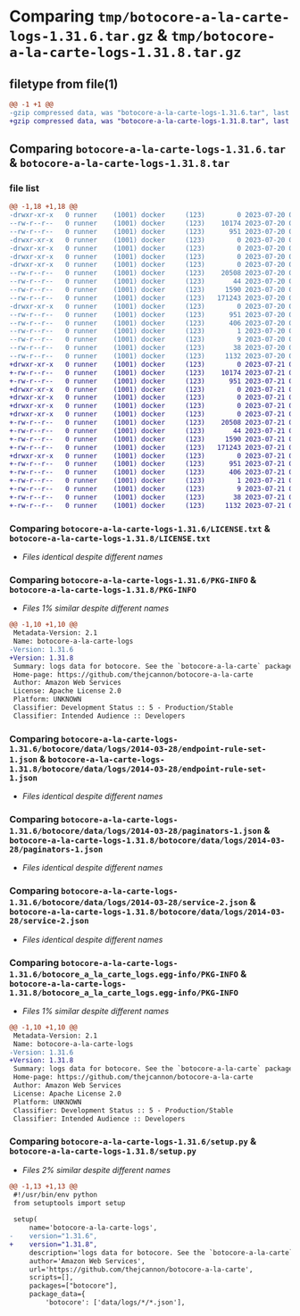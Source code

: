 # Comparing `tmp/botocore-a-la-carte-logs-1.31.6.tar.gz` & `tmp/botocore-a-la-carte-logs-1.31.8.tar.gz`

## filetype from file(1)

```diff
@@ -1 +1 @@
-gzip compressed data, was "botocore-a-la-carte-logs-1.31.6.tar", last modified: Thu Jul 20 01:20:31 2023, max compression
+gzip compressed data, was "botocore-a-la-carte-logs-1.31.8.tar", last modified: Fri Jul 21 01:21:41 2023, max compression
```

## Comparing `botocore-a-la-carte-logs-1.31.6.tar` & `botocore-a-la-carte-logs-1.31.8.tar`

### file list

```diff
@@ -1,18 +1,18 @@
-drwxr-xr-x   0 runner    (1001) docker     (123)        0 2023-07-20 01:20:31.530778 botocore-a-la-carte-logs-1.31.6/
--rw-r--r--   0 runner    (1001) docker     (123)    10174 2023-07-20 01:20:31.000000 botocore-a-la-carte-logs-1.31.6/LICENSE.txt
--rw-r--r--   0 runner    (1001) docker     (123)      951 2023-07-20 01:20:31.530778 botocore-a-la-carte-logs-1.31.6/PKG-INFO
-drwxr-xr-x   0 runner    (1001) docker     (123)        0 2023-07-20 01:20:31.530778 botocore-a-la-carte-logs-1.31.6/botocore/
-drwxr-xr-x   0 runner    (1001) docker     (123)        0 2023-07-20 01:20:31.530778 botocore-a-la-carte-logs-1.31.6/botocore/data/
-drwxr-xr-x   0 runner    (1001) docker     (123)        0 2023-07-20 01:20:31.530778 botocore-a-la-carte-logs-1.31.6/botocore/data/logs/
-drwxr-xr-x   0 runner    (1001) docker     (123)        0 2023-07-20 01:20:31.530778 botocore-a-la-carte-logs-1.31.6/botocore/data/logs/2014-03-28/
--rw-r--r--   0 runner    (1001) docker     (123)    20508 2023-07-20 01:19:55.000000 botocore-a-la-carte-logs-1.31.6/botocore/data/logs/2014-03-28/endpoint-rule-set-1.json
--rw-r--r--   0 runner    (1001) docker     (123)       44 2023-07-20 01:19:55.000000 botocore-a-la-carte-logs-1.31.6/botocore/data/logs/2014-03-28/examples-1.json
--rw-r--r--   0 runner    (1001) docker     (123)     1590 2023-07-20 01:19:55.000000 botocore-a-la-carte-logs-1.31.6/botocore/data/logs/2014-03-28/paginators-1.json
--rw-r--r--   0 runner    (1001) docker     (123)   171243 2023-07-20 01:19:55.000000 botocore-a-la-carte-logs-1.31.6/botocore/data/logs/2014-03-28/service-2.json
-drwxr-xr-x   0 runner    (1001) docker     (123)        0 2023-07-20 01:20:31.530778 botocore-a-la-carte-logs-1.31.6/botocore_a_la_carte_logs.egg-info/
--rw-r--r--   0 runner    (1001) docker     (123)      951 2023-07-20 01:20:31.000000 botocore-a-la-carte-logs-1.31.6/botocore_a_la_carte_logs.egg-info/PKG-INFO
--rw-r--r--   0 runner    (1001) docker     (123)      406 2023-07-20 01:20:31.000000 botocore-a-la-carte-logs-1.31.6/botocore_a_la_carte_logs.egg-info/SOURCES.txt
--rw-r--r--   0 runner    (1001) docker     (123)        1 2023-07-20 01:20:31.000000 botocore-a-la-carte-logs-1.31.6/botocore_a_la_carte_logs.egg-info/dependency_links.txt
--rw-r--r--   0 runner    (1001) docker     (123)        9 2023-07-20 01:20:31.000000 botocore-a-la-carte-logs-1.31.6/botocore_a_la_carte_logs.egg-info/top_level.txt
--rw-r--r--   0 runner    (1001) docker     (123)       38 2023-07-20 01:20:31.530778 botocore-a-la-carte-logs-1.31.6/setup.cfg
--rw-r--r--   0 runner    (1001) docker     (123)     1132 2023-07-20 01:20:31.000000 botocore-a-la-carte-logs-1.31.6/setup.py
+drwxr-xr-x   0 runner    (1001) docker     (123)        0 2023-07-21 01:21:41.059285 botocore-a-la-carte-logs-1.31.8/
+-rw-r--r--   0 runner    (1001) docker     (123)    10174 2023-07-21 01:21:40.000000 botocore-a-la-carte-logs-1.31.8/LICENSE.txt
+-rw-r--r--   0 runner    (1001) docker     (123)      951 2023-07-21 01:21:41.059285 botocore-a-la-carte-logs-1.31.8/PKG-INFO
+drwxr-xr-x   0 runner    (1001) docker     (123)        0 2023-07-21 01:21:41.059285 botocore-a-la-carte-logs-1.31.8/botocore/
+drwxr-xr-x   0 runner    (1001) docker     (123)        0 2023-07-21 01:21:41.059285 botocore-a-la-carte-logs-1.31.8/botocore/data/
+drwxr-xr-x   0 runner    (1001) docker     (123)        0 2023-07-21 01:21:41.059285 botocore-a-la-carte-logs-1.31.8/botocore/data/logs/
+drwxr-xr-x   0 runner    (1001) docker     (123)        0 2023-07-21 01:21:41.059285 botocore-a-la-carte-logs-1.31.8/botocore/data/logs/2014-03-28/
+-rw-r--r--   0 runner    (1001) docker     (123)    20508 2023-07-21 01:21:06.000000 botocore-a-la-carte-logs-1.31.8/botocore/data/logs/2014-03-28/endpoint-rule-set-1.json
+-rw-r--r--   0 runner    (1001) docker     (123)       44 2023-07-21 01:21:06.000000 botocore-a-la-carte-logs-1.31.8/botocore/data/logs/2014-03-28/examples-1.json
+-rw-r--r--   0 runner    (1001) docker     (123)     1590 2023-07-21 01:21:06.000000 botocore-a-la-carte-logs-1.31.8/botocore/data/logs/2014-03-28/paginators-1.json
+-rw-r--r--   0 runner    (1001) docker     (123)   171243 2023-07-21 01:21:06.000000 botocore-a-la-carte-logs-1.31.8/botocore/data/logs/2014-03-28/service-2.json
+drwxr-xr-x   0 runner    (1001) docker     (123)        0 2023-07-21 01:21:41.059285 botocore-a-la-carte-logs-1.31.8/botocore_a_la_carte_logs.egg-info/
+-rw-r--r--   0 runner    (1001) docker     (123)      951 2023-07-21 01:21:41.000000 botocore-a-la-carte-logs-1.31.8/botocore_a_la_carte_logs.egg-info/PKG-INFO
+-rw-r--r--   0 runner    (1001) docker     (123)      406 2023-07-21 01:21:41.000000 botocore-a-la-carte-logs-1.31.8/botocore_a_la_carte_logs.egg-info/SOURCES.txt
+-rw-r--r--   0 runner    (1001) docker     (123)        1 2023-07-21 01:21:41.000000 botocore-a-la-carte-logs-1.31.8/botocore_a_la_carte_logs.egg-info/dependency_links.txt
+-rw-r--r--   0 runner    (1001) docker     (123)        9 2023-07-21 01:21:41.000000 botocore-a-la-carte-logs-1.31.8/botocore_a_la_carte_logs.egg-info/top_level.txt
+-rw-r--r--   0 runner    (1001) docker     (123)       38 2023-07-21 01:21:41.059285 botocore-a-la-carte-logs-1.31.8/setup.cfg
+-rw-r--r--   0 runner    (1001) docker     (123)     1132 2023-07-21 01:21:40.000000 botocore-a-la-carte-logs-1.31.8/setup.py
```

### Comparing `botocore-a-la-carte-logs-1.31.6/LICENSE.txt` & `botocore-a-la-carte-logs-1.31.8/LICENSE.txt`

 * *Files identical despite different names*

### Comparing `botocore-a-la-carte-logs-1.31.6/PKG-INFO` & `botocore-a-la-carte-logs-1.31.8/PKG-INFO`

 * *Files 1% similar despite different names*

```diff
@@ -1,10 +1,10 @@
 Metadata-Version: 2.1
 Name: botocore-a-la-carte-logs
-Version: 1.31.6
+Version: 1.31.8
 Summary: logs data for botocore. See the `botocore-a-la-carte` package for more info.
 Home-page: https://github.com/thejcannon/botocore-a-la-carte
 Author: Amazon Web Services
 License: Apache License 2.0
 Platform: UNKNOWN
 Classifier: Development Status :: 5 - Production/Stable
 Classifier: Intended Audience :: Developers
```

### Comparing `botocore-a-la-carte-logs-1.31.6/botocore/data/logs/2014-03-28/endpoint-rule-set-1.json` & `botocore-a-la-carte-logs-1.31.8/botocore/data/logs/2014-03-28/endpoint-rule-set-1.json`

 * *Files identical despite different names*

### Comparing `botocore-a-la-carte-logs-1.31.6/botocore/data/logs/2014-03-28/paginators-1.json` & `botocore-a-la-carte-logs-1.31.8/botocore/data/logs/2014-03-28/paginators-1.json`

 * *Files identical despite different names*

### Comparing `botocore-a-la-carte-logs-1.31.6/botocore/data/logs/2014-03-28/service-2.json` & `botocore-a-la-carte-logs-1.31.8/botocore/data/logs/2014-03-28/service-2.json`

 * *Files identical despite different names*

### Comparing `botocore-a-la-carte-logs-1.31.6/botocore_a_la_carte_logs.egg-info/PKG-INFO` & `botocore-a-la-carte-logs-1.31.8/botocore_a_la_carte_logs.egg-info/PKG-INFO`

 * *Files 1% similar despite different names*

```diff
@@ -1,10 +1,10 @@
 Metadata-Version: 2.1
 Name: botocore-a-la-carte-logs
-Version: 1.31.6
+Version: 1.31.8
 Summary: logs data for botocore. See the `botocore-a-la-carte` package for more info.
 Home-page: https://github.com/thejcannon/botocore-a-la-carte
 Author: Amazon Web Services
 License: Apache License 2.0
 Platform: UNKNOWN
 Classifier: Development Status :: 5 - Production/Stable
 Classifier: Intended Audience :: Developers
```

### Comparing `botocore-a-la-carte-logs-1.31.6/setup.py` & `botocore-a-la-carte-logs-1.31.8/setup.py`

 * *Files 2% similar despite different names*

```diff
@@ -1,13 +1,13 @@
 #!/usr/bin/env python
 from setuptools import setup
 
 setup(
     name='botocore-a-la-carte-logs',
-    version="1.31.6",
+    version="1.31.8",
     description='logs data for botocore. See the `botocore-a-la-carte` package for more info.',
     author='Amazon Web Services',
     url='https://github.com/thejcannon/botocore-a-la-carte',
     scripts=[],
     packages=["botocore"],
     package_data={
         'botocore': ['data/logs/*/*.json'],
```


